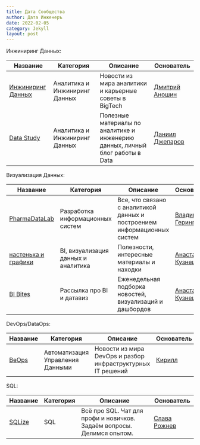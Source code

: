 ```yaml
---
title: Дата Сообщества
author: Дата Инженеръ
date: 2022-02-05
category: Jekyll
layout: post
---
```


Инжиниринг Данных:

| Название | Категория | Описание | Основатель |
|----------|-----------|-----------|------------|
| [Инжиниринг Данных](https://t.me/rockyourdata) | Аналитика и Инжиниринг Данных | Новости из мира аналитики и карьерные советы в BigTech | [Дмитрий Аношин](https://www.linkedin.com/in/dmitryanoshin/) |
| [Data Study](https://t.me/data_study) | Аналитика и Инжиниринг Данных | Полезные материалы по аналитике и инженерию данных, личный блог работы в Data | [Даниил Джепаров](https://t.me/daniildzheparov) |

Визуализация Данных:

| Название | Категория | Описание | Основатель |
|----------|-----------|-----------|------------|
| [PharmaDataLab](https://t.me/pharmadatalab) | Разработка информационных систем | Все, что связано с аналитикой данных и построением информационных систем | [Владимир Герингер](https://t.me/geringervv) |
| [настенька и графики](https://t.me/nastengraph) | BI, визуализация данных и аналитика | Полезности, интересные материалы и находки | [Анастасия Кузнецова](https://www.linkedin.com/in/nastengraph/) |
| [BI Bites](https://nastengraph.substack.com) | Рассылка про BI и датавиз | Еженедельная подборка новостей, визуализаций и дашбордов | [Анастасия Кузнецова](https://www.linkedin.com/in/nastengraph/) |

DevOps/DataOps:

| Название                           | Категория                        | Описание                                                    | Основатель                                              |
|------------------------------------|----------------------------------|-------------------------------------------------------------|---------------------------------------------------------|
| [BeOps](https://t.me/beops_it) | Автоматизация Управления Данными | Новости из мира DevOps и разбор инфраструктурных IT решений | [Кирилл](https://www.linkedin.com/in/be-ops-b7a37a235/) |

SQL:

| Название                           | Категория                        | Описание                                                    | Основатель                                              |
|------------------------------------|----------------------------------|-------------------------------------------------------------|---------------------------------------------------------|
| [SQLize](https://t.me/sqlize) | SQL | Всё про SQL. Чат для профи и новичков. Задаём вопросы. Делимся опытом. | [Слава Рожнев](https://www.linkedin.com/in/slava-rozhnev/) |
